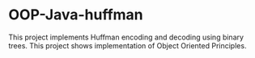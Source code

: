 # OOP-Java-huffman

This project implements Huffman encoding and decoding using binary trees. This project shows implementation of Object Oriented Principles.
